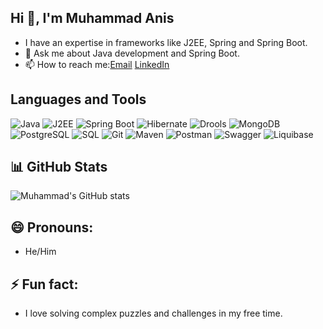 ## Hi 👋, I'm Muhammad Anis
-  I have an expertise in frameworks like J2EE, Spring and Spring Boot.
- 💬 Ask me about Java development and Spring Boot.
- 📫 How to reach me:[Email](https://mail.google.com/mail/muhammadanis16734@gmail.com) [LinkedIn](https://www.linkedin.com/in/muhammadaaanis)


## Languages and Tools ##
![Java](https://img.shields.io/badge/Java-ED8B00?style=for-the-badge&logo=java&logoColor=white)
![J2EE](https://img.shields.io/badge/J2EE-5382A1?style=for-the-badge&logo=java&logoColor=white)
![Spring Boot](https://img.shields.io/badge/Spring%20Boot-6DB33F?style=for-the-badge&logo=spring&logoColor=white)
![Hibernate](https://img.shields.io/badge/Hibernate-59666C?style=for-the-badge&logo=hibernate&logoColor=white)
![Drools](https://img.shields.io/badge/Drools-2A5CAA?style=for-the-badge&logo=redhat&logoColor=white)
![MongoDB](https://img.shields.io/badge/MongoDB-47A248?style=for-the-badge&logo=mongodb&logoColor=white)
![PostgreSQL](https://img.shields.io/badge/PostgreSQL-4169E1?style=for-the-badge&logo=postgresql&logoColor=white)
![SQL](https://img.shields.io/badge/SQL-4479A1?style=for-the-badge&logo=postgresql&logoColor=white)
![Git](https://img.shields.io/badge/Git-F05032?style=for-the-badge&logo=git&logoColor=white)
![Maven](https://img.shields.io/badge/Maven-C71A36?style=for-the-badge&logo=apache-maven&logoColor=white)
![Postman](https://img.shields.io/badge/Postman-FF6C37?style=for-the-badge&logo=postman&logoColor=white)
![Swagger](https://img.shields.io/badge/Swagger-85EA2D?style=for-the-badge&logo=swagger&logoColor=white)
![Liquibase](https://img.shields.io/badge/Liquibase-2962FF?style=for-the-badge&logo=liquibase&logoColor=white)




## 📊 GitHub Stats
![Muhammad's GitHub stats](https://github-readme-stats.vercel.app/api?username=muhammadanis418&show_icons=true&theme=dark)

## 😄 Pronouns:
- He/Him

## ⚡ Fun fact:
- I love solving complex puzzles and challenges in my free time.
